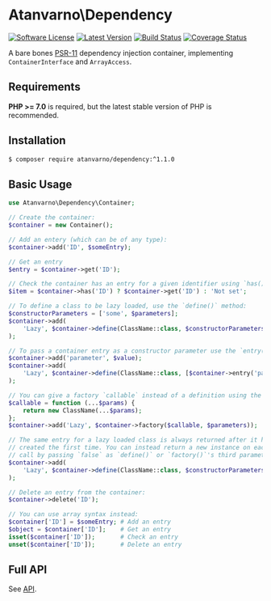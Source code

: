 # Atanvarno\Dependency
[![Software License](https://img.shields.io/badge/license-MIT-brightgreen.svg?style=flat-square)](https://github.com/atanvarno69/dependency/blob/master/LICENSE)
[![Latest Version](https://img.shields.io/github/release/atanvarno69/dependency.svg?style=flat-square)](https://github.com/atanvarno69/dependency/releases)
[![Build Status](https://img.shields.io/travis/atanvarno69/dependency/master.svg?style=flat-square)](https://travis-ci.org/atanvarno69/dependency)
[![Coverage Status](https://img.shields.io/coveralls/atanvarno69/dependency/master.svg?style=flat-square)](https://coveralls.io/r/atanvarno69/dependency?branch=master)

A bare bones [PSR-11](http://www.php-fig.org/psr/psr-11/) dependency injection container, implementing `ContainerInterface` and `ArrayAccess`.

## Requirements
**PHP >= 7.0** is required, but the latest stable version of PHP is recommended.

## Installation
```bash
$ composer require atanvarno/dependency:^1.1.0
```

## Basic Usage
```php
use Atanvarno\Dependency\Container;

// Create the container:
$container = new Container();

// Add an entery (which can be of any type):
$container->add('ID', $someEntry);

// Get an entry
$entry = $container->get('ID');

// Check the container has an entry for a given identifier using `has()`:
$item = $container->has('ID') ? $container->get('ID') : 'Not set';

// To define a class to be lazy loaded, use the `define()` method:
$constructorParameters = ['some', $parameters];
$container->add(
    'Lazy', $container->define(ClassName::class, $constructorParameters)
);

// To pass a container entry as a constructor parameter use the `entry()` method:
$container->add('parameter', $value);
$container->add(
    'Lazy', $container->define(ClassName::class, [$container->entry('parameter')])
);

// You can give a factory `callable` instead of a definition using the `factory()` method:
$callable = function (...$params) {
    return new ClassName(...$params);
};
$container->add('Lazy', $container->factory($callable, $parameters));

// The same entry for a lazy loaded class is always returned after it has been
// created the first time. You can instead return a new instance on each `get()` 
// call by passing `false` as `define()` or `factory()`'s third parameter:
$container->add(
    'Lazy', $container->define(ClassName::class, $constructorParameters, false)
);

// Delete an entry from the container:
$container->delete('ID');

// You can use array syntax instead:
$container['ID'] = $someEntry; # Add an entry
$object = $container['ID'];    # Get an entry
isset($container['ID']);       # Check an entry
unset($container['ID']);       # Delete an entry
```

## Full API
See [API](https://github.com/atanvarno69/dependency/blob/master/docs/API.md).
